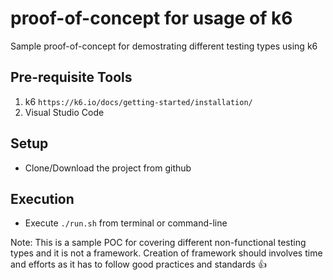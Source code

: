# proof-of-concept for usage of k6

Sample proof-of-concept for demostrating different testing types using k6

## Pre-requisite Tools

1. k6 `https://k6.io/docs/getting-started/installation/`
2. Visual Studio Code

## Setup

- Clone/Download the project from github

## Execution

- Execute `./run.sh` from terminal or command-line

Note: This is a sample POC for covering different non-functional testing types and it is not a framework. Creation of framework should involves time and efforts as it has to follow good practices and standards :thumbsup: 
